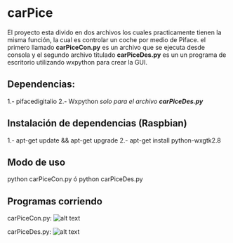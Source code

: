# carPice
El proyecto esta divido en dos archivos los cuales practicamente tienen la misma función, la cual es controlar un coche por medio de Piface. el primero llamado **carPiceCon.py** es un archivo que se ejecuta desde consola y el segundo archivo titulado **carPiceDes.py** es un un programa de escritorio utilizando wxpython para crear la GUI.

## Dependencias:
1.- pifacedigitalio
2.- Wxpython *solo para el archivo **carPiceDes.py***

## Instalación de dependencias (Raspbian)
1.- apt-get update && apt-get upgrade
2.- apt-get install python-wxgtk2.8

## Modo de uso
python carPiceCon.py ó python carPiceDes.py

## Programas corriendo
carPiceCon.py:
![alt text](https://dl.dropboxusercontent.com/u/12001689/carPiceCon.png "carPiCon.py corriendo")

carPiceDes.py:
![alt text](https://dl.dropboxusercontent.com/u/12001689/carPiceCon.png "carPiDes.py corriendo")